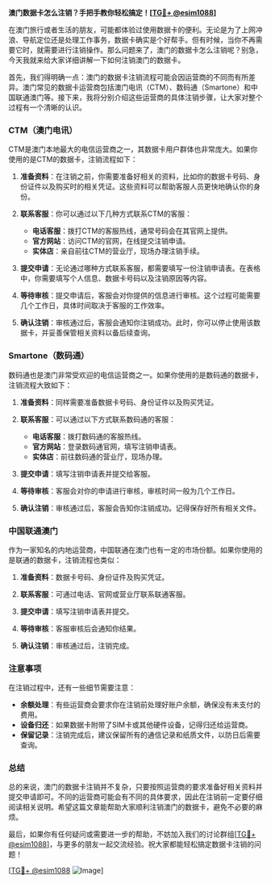 **澳门数据卡怎么注销？手把手教你轻松搞定！[[TG💪+ @esim1088](https://t.me/s/esim1088)]**

在澳门旅行或者生活的朋友，可能都体验过使用数据卡的便利。无论是为了上网冲浪、导航定位还是处理工作事务，数据卡确实是个好帮手。但有时候，当你不再需要它时，就需要进行注销操作。那么问题来了，澳门的数据卡怎么注销呢？别急，今天我就来给大家详细讲解一下如何注销澳门的数据卡。

首先，我们得明确一点：澳门的数据卡注销流程可能会因运营商的不同而有所差异。澳门常见的数据卡运营商包括澳门电讯（CTM）、数码通（Smartone）和中国联通澳门等。接下来，我将分别介绍这些运营商的具体注销步骤，让大家对整个过程有一个清晰的认识。

### CTM（澳门电讯）

CTM是澳门本地最大的电信运营商之一，其数据卡用户群体也非常庞大。如果你使用的是CTM的数据卡，注销流程如下：

1. **准备资料**：在注销之前，你需要准备好相关的资料，比如你的数据卡号码、身份证件以及购买时的相关凭证。这些资料可以帮助客服人员更快地确认你的身份。

2. **联系客服**：你可以通过以下几种方式联系CTM的客服：
   - **电话客服**：拨打CTM的客服热线，通常号码会在其官网上提供。
   - **官方网站**：访问CTM的官网，在线提交注销申请。
   - **实体店**：亲自前往CTM的营业厅，现场办理注销手续。

3. **提交申请**：无论通过哪种方式联系客服，都需要填写一份注销申请表。在表格中，你需要填写个人信息、数据卡号码以及注销原因等内容。

4. **等待审核**：提交申请后，客服会对你提供的信息进行审核。这个过程可能需要几个工作日，具体时间取决于客服的工作效率。

5. **确认注销**：审核通过后，客服会通知你注销成功。此时，你可以停止使用该数据卡，并妥善保管相关资料以备后续查询。

### Smartone（数码通）

数码通也是澳门非常受欢迎的电信运营商之一。如果你使用的是数码通的数据卡，注销流程大致如下：

1. **准备资料**：同样需要准备数据卡号码、身份证件以及购买凭证。

2. **联系客服**：可以通过以下方式联系数码通的客服：
   - **电话客服**：拨打数码通的客服热线。
   - **官方网站**：登录数码通官网，填写注销申请表。
   - **实体店**：前往数码通的营业厅，现场办理。

3. **提交申请**：填写注销申请表并提交给客服。

4. **等待审核**：客服会对你的申请进行审核，审核时间一般为几个工作日。

5. **确认注销**：审核通过后，客服会告知你注销成功。记得保存好所有相关文件。

### 中国联通澳门

作为一家知名的内地运营商，中国联通在澳门也有一定的市场份额。如果你使用的是联通的数据卡，注销流程也类似：

1. **准备资料**：数据卡号码、身份证件及购买凭证。

2. **联系客服**：可通过电话、官网或营业厅联系联通客服。

3. **提交申请**：填写注销申请表并提交。

4. **等待审核**：客服审核后会通知你结果。

5. **确认注销**：审核通过后，注销完成。

### 注意事项

在注销过程中，还有一些细节需要注意：

- **余额处理**：有些运营商会要求你在注销前处理好账户余额，确保没有未支付的费用。
- **设备归还**：如果数据卡附带了SIM卡或其他硬件设备，记得归还给运营商。
- **保留记录**：注销完成后，建议保留所有的通信记录和纸质文件，以防日后需要查询。

### 总结

总的来说，澳门的数据卡注销并不复杂，只要按照运营商的要求准备好相关资料并提交申请即可。不同的运营商可能会有不同的具体要求，因此在注销前一定要仔细阅读相关说明。希望这篇文章能帮助大家顺利注销澳门的数据卡，避免不必要的麻烦。

最后，如果你有任何疑问或需要进一步的帮助，不妨加入我们的讨论群组[[TG💪+ @esim1088](https://t.me/s/esim1088)]，与更多的朋友一起交流经验。祝大家都能轻松搞定数据卡注销的问题！

[[TG💪+ @esim1088](https://t.me/s/esim1088) ![Image](https://i.postimg.cc/4NQfJmqS/Snipaste-2025-05-13-00-14-12.png)]